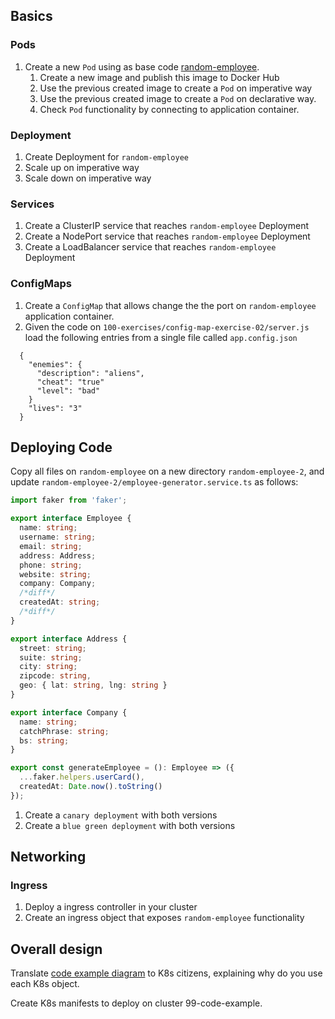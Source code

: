 ## Basics

### Pods

1. Create a new `Pod` using as base code [random-employee](99-code-example/random-employee).
   1. Create a new image and publish this image to Docker Hub
   2. Use the previous created image to create a `Pod` on imperative way  
   3. Use the previous created image to create a `Pod` on declarative way. 
   4. Check `Pod` functionality by connecting to application container.   

### Deployment

1. Create Deployment for `random-employee`
2. Scale up on imperative way
3. Scale down on imperative way

### Services

1. Create a ClusterIP service that reaches `random-employee` Deployment
2. Create a NodePort service that reaches `random-employee` Deployment
3. Create a LoadBalancer service that reaches `random-employee` Deployment

### ConfigMaps

1. Create a `ConfigMap` that allows change the the port on `random-employee` application container. 
2. Given the code on `100-exercises/config-map-exercise-02/server.js` load the following entries from a single file called `app.config.json`

  ```
    {
      "enemies": {
        "description": "aliens",
        "cheat": "true"
        "level": "bad"
      }
      "lives": "3"
    }
  ```

## Deploying Code

Copy all files on `random-employee` on a new directory `random-employee-2`, and update `random-employee-2/employee-generator.service.ts` as follows:

```ts
import faker from 'faker';

export interface Employee {
  name: string;
  username: string;
  email: string;
  address: Address;
  phone: string;
  website: string;
  company: Company;
  /*diff*/
  createdAt: string; 
  /*diff*/
}

export interface Address {
  street: string;
  suite: string;
  city: string;
  zipcode: string,
  geo: { lat: string, lng: string }
}

export interface Company {
  name: string;
  catchPhrase: string;
  bs: string;
}

export const generateEmployee = (): Employee => ({
  ...faker.helpers.userCard(),
  createdAt: Date.now().toString()
});

```

1. Create a `canary deployment` with both versions
2. Create a `blue green deployment` with both versions

## Networking

### Ingress

1. Deploy a ingress controller in your cluster
2. Create an ingress object that exposes `random-employee` functionality

## Overall design

Translate [code example diagram](99-code-example/code-example-diagram.drawio) to K8s citizens, explaining why do you use each K8s object.

Create K8s manifests to deploy on cluster 99-code-example.